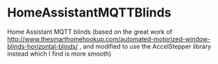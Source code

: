 # HomeAssistantMQTTBlinds
Home Assistant MQTT blinds (based on the great work of http://www.thesmarthomehookup.com/automated-motorized-window-blinds-horizontal-blinds/ , and modified to use the AccelStepper library instead which I find is more smooth)
